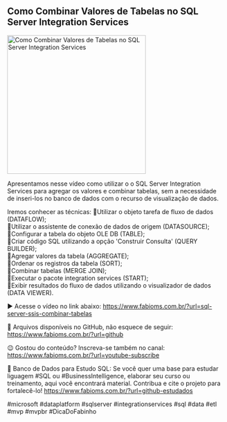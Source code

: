 ## Como Combinar Valores de Tabelas no SQL Server Integration Services

<img src="https://fabioms.com.br//uploads/youtube/Slide48.png" alt="Como Combinar Valores de Tabelas no SQL Server Integration Services" title="SQL Server Integration Services" width="320"/>

Apresentamos nesse vídeo como utilizar o o SQL Server Integration Services para agregar os valores e combinar tabelas, sem a necessidade de inseri-los no banco de dados com o recurso de visualização de dados.

Iremos conhecer as técnicas:
🔹Utilizar o objeto tarefa de fluxo de dados (DATAFLOW);  
🔹Utilizar o assistente de conexão de dados de origem (DATASOURCE);  
🔹Configurar a tabela do objeto OLE DB (TABLE);  
🔹Criar código SQL utilizando a opção 'Construir Consulta' (QUERY BUILDER);  
🔹Agregar valores da tabela (AGGREGATE);  
🔹Ordenar os registros da tabela (SORT);  
🔹Combinar tabelas (MERGE JOIN);  
🔹Executar o pacote integration services (START);  
🔹Exibir resultados do fluxo de dados utilizando o visualizador de dados (DATA VIEWER).  

▶️ Acesse o vídeo no link abaixo:
https://www.fabioms.com.br/?url=sql-server-ssis-combinar-tabelas

📁 Arquivos disponíveis no GitHub, não esquece de seguir:
https://www.fabioms.com.br/?url=github

😉 Gostou do conteúdo? Inscreva-se também no canal:
https://www.fabioms.com.br/?url=youtube-subscribe 

🎁 Banco de Dados para Estudo SQL:
Se você quer uma base para estudar liguagem #SQL ou #BusinessIntelligence, elaborar seu curso ou treinamento, aqui você encontrará material. 
Contribua e cite o projeto para fortalecê-lo!
https://www.fabioms.com.br/?url=github-estudados

#microsoft #dataplatform #sqlserver #integrationservices #sql #data #etl #mvp #mvpbr #DicaDoFabinho